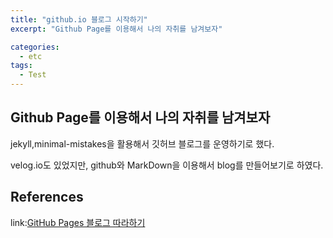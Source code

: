 ```yaml
---
title: "github.io 블로그 시작하기"
excerpt: "Github Page를 이용해서 나의 자취를 남겨보자"

categories:
  - etc
tags:
  - Test
---
```


## Github Page를 이용해서 나의 자취를 남겨보자


jekyll,minimal-mistakes을 활용해서 깃허브 블로그를 운영하기로 했다.

velog.io도 있었지만, github와 MarkDown을 이용해서 blog를 만들어보기로 하였다.

## References
link:[GitHub Pages 블로그 따라하기](https://devinlife.com/howto/)

